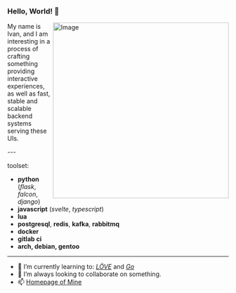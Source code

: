 ### Hello, World! 👋
<img src="https://raw.githubusercontent.com/MicaelliMedeiros/micaellimedeiros/master/image/computer-illustration.png" min-width="400px" max-width="400px" width="400px" align="right" alt="Image">
<p align="left">
My name is Ivan, and I am interesting in a process of crafting something providing interactive experiences, as well as fast, stable and scalable backend systems serving these UIs.

</p>
---

toolset:

- __python__ (*flask*, *falcon*, *django*)
- __javascript__ (*svelte*, *typescript*)
- __lua__
- __postgresql__, __redis__, __kafka__, __rabbitmq__
- __docker__
- __gitlab ci__
- __arch, debian, gentoo__

---

- 🌱 I’m currently learning to: [*LÖVE*](https://love2d.org/) and [*Go*](https://golang.org/)
- 👯 I’m always looking to collaborate on something.
- 📫 [Homepage of Mine](https://oschepkov.ru)
